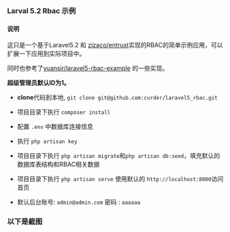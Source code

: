 ### Larval 5.2 Rbac 示例
#### 说明
这只是一个基于Laravel5.2 和 [zizaco/entrust](https://github.com/Zizaco/entrust "zizaco/entrust")实现的RBAC的简单示例应用，可以扩展一下应用到实际项目中。

同时也参考了[yuansir/laravel5-rbac-example](https://github.com/yuansir/laravel5-rbac-example) 的一些实现。

**超级管理员默认ID为1。**

- **clone**代码到本地, `git clone git@github.com:curder/laravel5_rbac.git`

- 项目目录下执行 `composer install`

- 配置 `.env` 中数据库连接信息

- 执行 `php artisan key`

- 项目目录下执行 `php artisan migrate`和`php artisan db:seed`，填充默认的数据库表结构和RBAC相关数据

- 项目目录下执行 `php artisan serve` 使用默认的 `http://localhost:8000`访问首页

- 默认后台账号: `admin@admin.com` 密码 : `aaaaaa`

### 以下是截图




